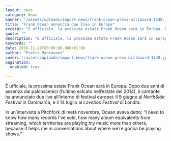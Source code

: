 ```yaml
---
layout: news
category: News
banner: "/assets/uploads/import.news/frank-ocean-press-billboard-1548.jpg"
title: "Frank Ocean annuncia due live in Europa"
excerpt: "È ufficiale, la prossima estate Frank Ocean sarà in Europa. Dopo due anni di assenza dai palcoscenici (l’ultimo solcato nell’estate del 2014), il cantante ha annunciato due live all’interno di festival europei: il 9 giugno al NorthSide Festival in Danimarca, e il 14 luglio al Lovebox Festival di Londra. In un’intervista a Pitchfork di metà novembre, Ocean aveva detto: [&hellip"
quote: ""
description: "È ufficiale, la prossima estate Frank Ocean sarà in Europa. Dopo due anni di assenza dai palcoscenici (l’ultimo solcato nell’estate del 2014), il cantante ha annunciato due live all’interno di festival europei: il 9 giugno al NorthSide Festival in Danimarca, e il 14 luglio al Lovebox Festival di Londra. In un’intervista a Pitchfork di metà novembre, Ocean aveva detto: [&hellip"
keywords: ""
date: 2016-11-29T00:00:00.000+01:00
author: "Pietro Mantovani"
cover: "/assets/uploads/import.news/frank-ocean-press-billboard-1548.jpg"
pagination:
  enabled: true

---
```


È ufficiale, la prossima estate Frank Ocean sarà in Europa. Dopo due anni di assenza dai palcoscenici (l’ultimo solcato nell’estate del 2014), il cantante ha annunciato due live all’interno di festival europei: il 9 giugno al _NorthSide_ _Festival_ in Danimarca, e il 14 luglio al _Lovebox Festival_ di Londra.

In un’intervista a Pitchfork di metà novembre, Ocean aveva detto: “I need to know how many records I’ve sold, how many album equivalents from streaming, which territories are playing my music more than others, because it helps me in conversations about where we’re gonna be playing shows.”